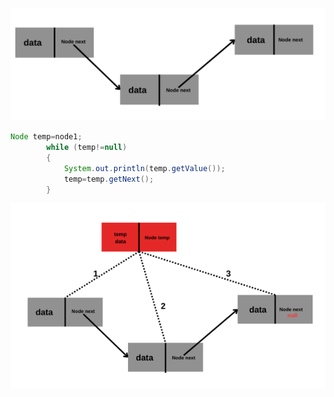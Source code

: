 ![](images/Ekran%20görüntüsü%202023-12-31%20121806.png)


````java
Node temp=node1;
        while (temp!=null)
        {
            System.out.println(temp.getValue());
            temp=temp.getNext();
        }

````
![alt text](images/Ekran%20görüntüsü%202023-12-31%20123413.png)